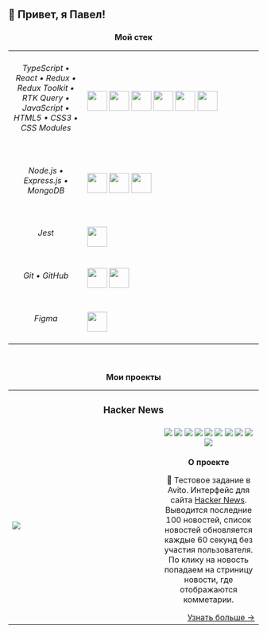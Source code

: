 <!--

![ts](https://user-images.githubusercontent.com/65166970/204084623-b5583821-48f0-466a-bb20-bf9ed003183a.svg)
![react](https://user-images.githubusercontent.com/65166970/204084630-ed107114-df29-45bd-9f37-1d39a5a70925.svg)
![redux](https://user-images.githubusercontent.com/65166970/204084634-58f8c2d2-fa0a-4046-a625-29521daac9d8.svg)
![js](https://user-images.githubusercontent.com/65166970/204084636-c680546c-edeb-4cbe-9ba3-bc00a5853c8c.svg)
![html](https://user-images.githubusercontent.com/65166970/204084640-fc0dc408-4594-4a9d-8b2d-7f864a0a7c39.svg)
![css](https://user-images.githubusercontent.com/65166970/204084645-ec69de45-81d0-4ef8-9a4c-84c69f89ab2a.svg)
![react-router](https://user-images.githubusercontent.com/65166970/204084649-5a9a54d4-340d-4542-ae55-2b4e0cd9f3f7.svg)
![jest](https://user-images.githubusercontent.com/65166970/204084651-5bcc305b-287a-4880-89e4-f9a671b3f67a.svg)
![nodejs](https://user-images.githubusercontent.com/65166970/204084653-700bb90a-fbdb-4708-9a36-49a0164b2bce.svg)
![express](https://user-images.githubusercontent.com/65166970/204084659-499e8030-25bc-4509-b969-8d552fcf3cfa.svg)
![mongo](https://user-images.githubusercontent.com/65166970/204084667-61ff5278-71b6-4535-ab0a-fb32bd7a4a6c.svg)
![figma](https://user-images.githubusercontent.com/65166970/204084679-72f55863-9313-4a5a-a64b-e61cfb253b79.svg)
![git](https://user-images.githubusercontent.com/65166970/204084684-c76c19ad-0651-4744-81a9-6bbd6521f497.svg)
![github](https://user-images.githubusercontent.com/65166970/204084686-ce87d896-9d70-468d-8451-aba59f9d2559.svg)


![HTML5](https://img.shields.io/badge/HTML5-E34F26?style=flat-square&logo=html5&logoColor=white)
![CSS3](https://img.shields.io/badge/CSS3-1572B6?style=flat-square&logo=css3&logoColor=white)
![JavaScript](https://img.shields.io/badge/JavaScript-202124?style=flat-square&logo=javascript&logoColor=F7DF1E)
![TypeScript](https://img.shields.io/badge/TypeScript-3178C6?style=flat-square&logo=typescript&logoColor=white)
![React](https://img.shields.io/badge/-React-202124?logo=react&logoColor=61DAFB&style=flat-square)
![ReactRouter](https://img.shields.io/badge/React_Router-CA4245?style=flat-square&logo=react-router&logoColor=white)
![Redux](https://img.shields.io/badge/Redux-593D88?style=flat-square&logo=redux&logoColor=white)
![Redux-toolkit](https://img.shields.io/badge/Redux%20Toolkit-593D88?style=flat-square&logo=redux&logoColor=white)
![RTKQuery](https://img.shields.io/badge/RTK%20Query-593D88?style=flat-square&logo=redux&logoColor=white)
![Jest](https://img.shields.io/badge/Jest-C21325?style=flat-square&logo=jest&logoColor=white)
![Node.js](https://img.shields.io/badge/Node.JS-339933?style=flat-square&logo=node.js&logoColor=white)
![MongoDB](https://img.shields.io/badge/MongoDB-47A248?style=flat-square&logo=mongodb&logoColor=white)
![Express.js](https://img.shields.io/badge/Express.js-464646?style=flat-square&logo=express&logoColor=white)
![GIT](https://img.shields.io/badge/-GIT-000?&logo=GIT)

--!>


<h2>👋 Привет, я Павел!</h1>

<h3 align="center">Мой стек</h3>

<table>
<tbody>
<tr>
<td align="center" width="30%">
<h6>TypeScript • React • Redux • Redux Toolkit • RTK Query • JavaScript • HTML5 • CSS3 • CSS Modules</h6>
</td>
<td>
<img src="https://user-images.githubusercontent.com/65166970/204084623-b5583821-48f0-466a-bb20-bf9ed003183a.svg" height="40px"/>
<img src="https://user-images.githubusercontent.com/65166970/204084630-ed107114-df29-45bd-9f37-1d39a5a70925.svg" height="40px"/>
<img src="https://user-images.githubusercontent.com/65166970/204084634-58f8c2d2-fa0a-4046-a625-29521daac9d8.svg" height="40px"/>
<img src="https://user-images.githubusercontent.com/65166970/204084636-c680546c-edeb-4cbe-9ba3-bc00a5853c8c.svg" height="40px"/>
<img src="https://user-images.githubusercontent.com/65166970/204084640-fc0dc408-4594-4a9d-8b2d-7f864a0a7c39.svg" height="40px"/>
<img src="https://user-images.githubusercontent.com/65166970/204084645-ec69de45-81d0-4ef8-9a4c-84c69f89ab2a.svg" height="40px"/>
</td>
</tr>
<tr>
<td align="center">
<h6>Node.js • Express.js • MongoDB</h6>
</td>
<td>
<img src="https://user-images.githubusercontent.com/65166970/204084653-700bb90a-fbdb-4708-9a36-49a0164b2bce.svg" height="40px"/>
<img src="https://user-images.githubusercontent.com/65166970/204084659-499e8030-25bc-4509-b969-8d552fcf3cfa.svg" height="40px"/>
<img src="https://user-images.githubusercontent.com/61308457/168620785-10c2a65d-ae8e-4ad0-8ae9-99e88e460b41.svg" height="40px"/>
</td>
</tr>
<tr>
<td align="center">
<h6>Jest</h6>
</td>
<td>
<img src="https://user-images.githubusercontent.com/65166970/204084651-5bcc305b-287a-4880-89e4-f9a671b3f67a.svg" height="40px"/>
</td>
</tr>
<tr>
<td align="center">
<h6>Git • GitHub</h6>
</td>
<td>
<img src="https://user-images.githubusercontent.com/65166970/204084684-c76c19ad-0651-4744-81a9-6bbd6521f497.svg" height="40px"/>
<img src="https://user-images.githubusercontent.com/65166970/204084686-ce87d896-9d70-468d-8451-aba59f9d2559.svg" height="40px"/>
</td>
</tr>
<tr>
<td align="center">
<h6>Figma</h6>
</td>
<td>
<img src="https://user-images.githubusercontent.com/65166970/204084679-72f55863-9313-4a5a-a64b-e61cfb253b79.svg" height="40px"/>
</td>
</tr>
</tbody>
</table>

<br>

<h3 align="center">Мои проекты</h3>
<table>
  <tbody>
    <tr>
      <td colspan="2">
        <h3 align="center">Hacker News</h3>
      </td>
    </tr>
    <tr>
      <td rowspan="3" width="60%">
        <a href="https://hacker-news-paavveel.onrender.com/" title="Открыть Демо">
          <img src="https://user-images.githubusercontent.com/65166970/204088725-8f67c689-26d2-49cd-ac1f-4d48c5437e54.gif" />
        </a>
      </td>
    </tr>
    <tr>
      <td>
        <div align="center">
          <img src="https://img.shields.io/badge/React-202124?logo=react&logoColor=61DAFB&style=flat-square" />
          <img src="https://img.shields.io/badge/Redux-593D88?style=flat-square&logo=redux&logoColor=white" />
          <img src="https://img.shields.io/badge/Redux%20Toolkit-593D88?style=flat-square&logo=redux&logoColor=white" />
          <img src="https://img.shields.io/badge/RTK%20Query-593D88?style=flat-square&logo=redux&logoColor=white" />
          <img src="https://img.shields.io/badge/TypeScript-3178C6?style=flat-square&logo=typescript&logoColor=white" />
          <img src="https://img.shields.io/badge/HTML5-E34F26?style=flat-square&logo=html5&logoColor=white" />
          <img src="https://img.shields.io/badge/CSS3-1572B6?style=flat-square&logo=css3&logoColor=white" />
          <img src="https://img.shields.io/badge/React_Router-CA4245?style=flat-square&logo=react-router&logoColor=white" />
          <img src="https://img.shields.io/badge/Node.JS-339933?style=flat-square&logo=node.js&logoColor=white" />
          <img src="https://img.shields.io/badge/Express.js-464646?style=flat-square&logo=express&logoColor=white" />
        </div>
      </td>
    </tr>
    <tr>
      <td>
        <p align="center"><b>О проекте</b></p>
        <p align="center">
          📰 Тестовое задание в Avito. Интерфейс для сайта <a href="https://news.ycombinator.com/news">Hacker News</a>.
          Выводится последние 100 новостей, список новостей обновляется каждые 60 секунд без участия пользователя. По клику на новость попадаем на стриницу новости, где отображаются комметарии.
        </p>
        <div align="right">
          <a href="https://github.com/Paavveel/hacker-news" title="Перейти в репозиторий проекта">Узнать больше →</a>
        </div>
      </td>
    </tr>
</tbody>
</table>

